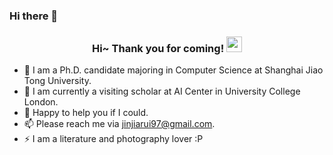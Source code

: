 ### Hi there 👋

<!--
**Jinjiarui/Jinjiarui** is a ✨ _special_ ✨ repository because its `README.md` (this file) appears on your GitHub profile.

Here are some ideas to get you started:

- 🔭 I’m currently working on ...
- 🌱 I’m currently learning ...
- 👯 I’m looking to collaborate on ...
- 🤔 I’m looking for help with ...
- 💬 Ask me about ...
- 📫 How to reach me: ...
- 😄 Pronouns: ...
- ⚡ Fun fact: ...
-->

<h3 align="center">
    Hi~ Thank you for coming!
    <img src="https://media.giphy.com/media/hvRJCLFzcasrR4ia7z/giphy.gif" width="25px">
</h3>
</h3>

- 🔭 I am a Ph.D. candidate majoring in Computer Science at Shanghai Jiao Tong University.
- 🌱 I am currently a visiting scholar at AI Center in University College London.
- 💬 Happy to help you if I could.
- 📫 Please reach me via jinjiarui97@gmail.com.
- ⚡ I am a literature and photography lover :P
